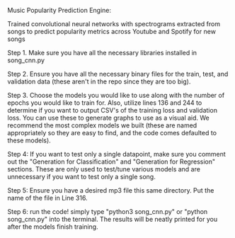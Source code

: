 Music Popularity Prediction Engine:

Trained convolutional neural networks with spectrograms extracted from songs to predict popularity metrics across Youtube and Spotify for new songs

Step 1. Make sure you have all the necessary libraries installed in song_cnn.py

Step 2. Ensure you have all the necessary binary files for the train, test, and 
validation data (these aren't in the repo since they are too big).

Step 3. Choose the models you would like to use along with the number of epochs
you would like to train for. Also, utilize lines 136 and 244 to determine if you want
to output CSV's of the training loss and validation loss. You can use these to generate graphs to
use as a visual aid.  We recommend the most complex models
we built (these are named appropriately so they are easy to find, and the code
comes defaulted to these models). 

Step 4: If you want to test only a single datapoint, make sure you comment out 
the "Generation for Classification" and "Generation for Regression" sections. These
are only used to test/tune various models and are unnecessary if you want to test 
only a single song. 

Step 5: Ensure you have a desired mp3 file this same directory. Put the name of the file in Line 316.

Step 6: run the code! simply type "python3 song_cnn.py" or "python song_cnn.py" into
the terminal. The results will be neatly printed for you after the models finish training.
